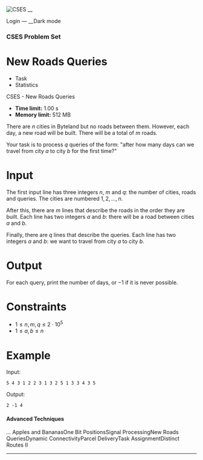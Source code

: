 ![CSES](/logo.png?1) __

Login — __Dark mode

### CSES Problem Set

# New Roads Queries

  * Task
  * Statistics

CSES - New Roads Queries

  * **Time limit:** 1.00 s
  * **Memory limit:** 512 MB

There are $n$ cities in Byteland but no roads between them. However, each day,
a new road will be built. There will be a total of $m$ roads.

Your task is to process $q$ queries of the form: "after how many days can we
travel from city $a$ to city $b$ for the first time?"

# Input

The first input line has three integers $n$, $m$ and $q$: the number of
cities, roads and queries. The cities are numbered $1,2,\dots,n$.

After this, there are $m$ lines that describe the roads in the order they are
built. Each line has two integers $a$ and $b$: there will be a road between
cities $a$ and $b$.

Finally, there are $q$ lines that describe the queries. Each line has two
integers $a$ and $b$: we want to travel from city $a$ to city $b$.

# Output

For each query, print the number of days, or $-1$ if it is never possible.

# Constraints

  * $1 \le n, m, q \le 2 \cdot 10^5$
  * $1 \le a,b \le n$

# Example

Input:

``` 5 4 3 1 2 2 3 1 3 2 5 1 3 3 4 3 5 ```

Output:

``` 2 -1 4 ```

#### Advanced Techniques

... Apples and BananasOne Bit PositionsSignal ProcessingNew Roads
QueriesDynamic ConnectivityParcel DeliveryTask AssignmentDistinct Routes II

* * *

